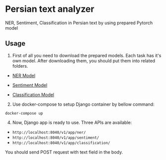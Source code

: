 # Persian text analyzer
NER, Sentiment, Classification in Persian text by using prepared Pytorch model


## Usage

1. First of all you need to download the prepared models. Each task has it's own model. After downloading them, you should put them into related folders.

 - [NER Model](https://foveo-video.s3.ca-central-1.amazonaws.com/stream/ner_pytorch_model.bin)

 - [Sentiment Model](https://foveo-video.s3.ca-central-1.amazonaws.com/stream/ner_pytorch_model.bin)

 - [Classification Model](https://foveo-video.s3.ca-central-1.amazonaws.com/stream/ner_pytorch_model.bin)

2. Use docker-compose to setup Django container by bellow command:
```
docker-compose up
```
4. Now, Django app is ready to use. Three APIs are available:
- `http://localhost:8040/v1/app/ner/`
- `http://localhost:8040/v1/app/sentiment/`
- `http://localhost:8040/v1/app/classification/`

You should send POST request with text field in the body.
